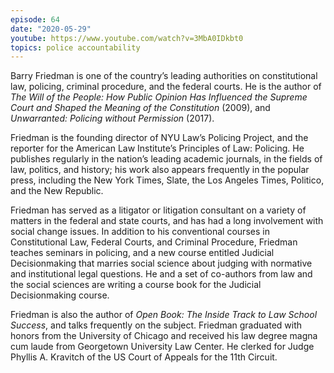 ```yaml
---
episode: 64
date: "2020-05-29"
youtube: https://www.youtube.com/watch?v=3MbA0IDkbt0
topics: police accountability
---
```


Barry Friedman is one of the country’s leading authorities on constitutional
law, policing, criminal procedure, and the federal courts. He is the author of
*The Will of the People: How Public Opinion Has Influenced the Supreme Court
and Shaped the Meaning of the Constitution* (2009), and *Unwarranted: Policing
without Permission* (2017).

Friedman is the founding director of NYU Law’s Policing Project, and the
reporter for the American Law Institute’s Principles of Law: Policing. He
publishes regularly in the nation’s leading academic journals, in the fields of
law, politics, and history; his work also appears frequently in the popular
press, including the New York Times, Slate, the Los Angeles Times, Politico,
and the New Republic.

Friedman has served as a litigator or litigation consultant on a variety of
matters in the federal and state courts, and has had a long involvement with
social change issues. In addition to his conventional courses in Constitutional
Law, Federal Courts, and Criminal Procedure, Friedman teaches seminars in
policing, and a new course entitled Judicial Decisionmaking that marries social
science about judging with normative and institutional legal questions. He and
a set of co-authors from law and the social sciences are writing a course book
for the Judicial Decisionmaking course.

Friedman is also the author of *Open Book: The Inside Track to Law School
Success*, and talks frequently on the subject. Friedman graduated with honors
from the University of Chicago and received his law degree magna cum laude from
Georgetown University Law Center. He clerked for Judge Phyllis A. Kravitch of
the US Court of Appeals for the 11th Circuit.
